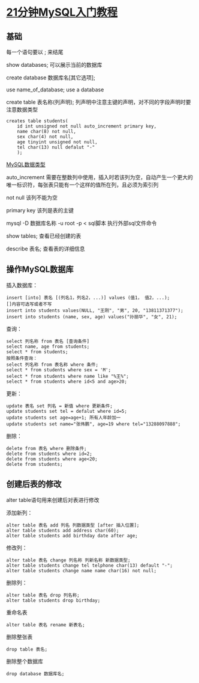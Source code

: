 # [21分钟MySQL入门教程](http://www.cnblogs.com/mr-wid/archive/2013/05/09/3068229.html)

## 基础

每一个语句要以 ; 来结尾

show databases; 可以展示当前的数据库

create database 数据库名[其它选项];

use name_of_database; use a database

create table 表名称(列声明); 列声明中注意主键的声明，对不同的字段声明时要注意数据类型

    creates table students(
        id int unsigned not null auto_increment primary key, 
        name char(8) not null,
        sex char(4) not null,
        age tinyint unsigned not null,
        tel char(13) null defalut "-"
        );

[MySQL数据类型](http://www.cnblogs.com/zbseoag/archive/2013/03/19/2970004.html)

auto_increment 需要在整数列中使用，插入时若该列为空，自动产生一个更大的唯一标识符，每张表只能有一个这样的值所在列，且必须为索引列

not null 该列不能为空

primary key 该列是表的主键

mysql -D 数据库名称 -u root -p < sql脚本 执行外部sql文件命令

show tables; 查看已经创建的表

describe 表名; 查看表的详细信息

## 操作MySQL数据库

插入数据库：

    insert [into] 表名 [(列名1，列名2，...)] values (值1， 值2，...);
    []内容可选写或者不写
    insert into students values(NULL, "王刚", "男", 20, "13811371377");
    insert into students (name, sex, age) values("孙丽华", "女", 21);

查询：

    select 列名称 from 表名 [查询条件]
    select name, age from students;
    select * from students;
    按照条件查询：
    select 列名称 from 表名称 where 条件;
    select * from students where sex = 'M';
    select * from students where name like "%王%";
    select * from students where id<5 and age>20;

更新：

    update 表名 set 列名 = 新值 where 更新条件;
    update students set tel = defalut where id=5;
    update students set age=age+1; 所有人年龄加一
    update students set name="张伟鹏", age=19 where tel="13288097888";

删除：

    delete from 表名 where 删除条件;
    delete from students where id=2;
    delete from students where age<20;
    delete from students;

## 创建后表的修改

alter table语句用来创建后对表进行修改

添加新列：

    alter table 表名 add 列名 列数据类型 [after 插入位置];
    alter table students add address char(60);
    alter table students add birthday date after age; 

修改列：

    alter table 表名 change 列名称 列新名称 新数据类型;
    alter table students change tel telphone char(13) default "-";
    alter table students change name name char(16) not null;

删除列：

    alter table 表名 drop 列名称;
    alter table students drop birthday;

重命名表

    alter table 表名 rename 新表名;

删除整张表

    drop table 表名;

删除整个数据库

    drop database 数据库名;
